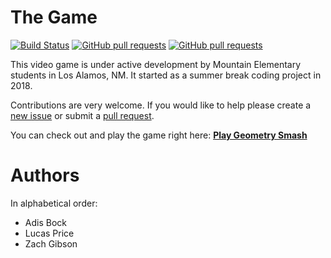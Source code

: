 # The Game

[![Build Status](https://www.travis-ci.com/video-game-coding-club/geometry-smash.svg?branch=master)](https://www.travis-ci.com/video-game-coding-club/geometry-smash)
[![GitHub pull requests](https://img.shields.io/github/issues-pr/cdnjs/cdnjs.svg)](https://github.com/video-game-coding-club/geometry-smash/pulls)
[![GitHub pull requests](https://img.shields.io/github/issues-pr-closed/cdnjs/cdnjs.svg)](https://github.com/video-game-coding-club/geometry-smash/pulls)

This video game is under active development by Mountain Elementary
students in Los Alamos, NM. It started as a summer break coding
project in 2018.

Contributions are very welcome. If you would like to help please
create a [new
issue](https://github.com/video-game-coding-club/geometry-smash/issues)
or submit a [pull
request](https://github.com/video-game-coding-club/geometry-smash/pulls).

You can check out and play the game right here: [**Play Geometry
Smash**](game.html)

# Authors

In alphabetical order:

- Adis Bock
- Lucas Price
- Zach Gibson
